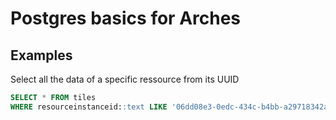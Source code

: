 # Postgres basics for Arches

## Examples

Select all the data of a specific ressource from its UUID

```sql
SELECT * FROM tiles 
WHERE resourceinstanceid::text LIKE '06dd08e3-0edc-434c-b4bb-a29718342ad6'
```